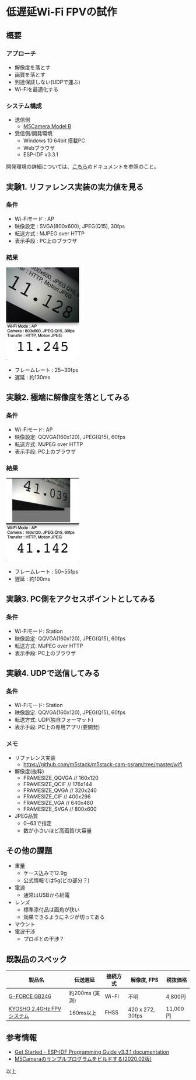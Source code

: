 # 低遅延Wi-Fi FPVの試作

## 概要

### アプローチ

- 解像度を落とす
- 画質を落とす
- 到達保証しない(UDPで運ぶ)
- Wi-Fiを最適化する

### システム構成

- 送信側
  - [M5Camera Model B](https://docs.m5stack.com/#/ja/unit/m5camera)
- 受信側/開発環境
  - Windows 10 64bit 搭載PC
  - Webブラウザ
  - ESP-IDF v3.3.1

開発環境の詳細については、[こちら](DEVELOP.md)のドキュメントを参照のこと。

## 実験1. リファレンス実装の実力値を見る

### 条件

- Wi-Fiモード : AP
- 映像設定 : SVGA(800x600), JPEG(Q15), 30fps
- 転送方式 : MJPEG over HTTP
- 表示手段 : PC上のブラウザ

### 結果

<a href="docs/exp01.mp4?raw=true"><img src="docs/exp01.jpg" width="200"></a>
- フレームレート : 25~30fps
- 遅延 : 約130ms

## 実験2. 極端に解像度を落としてみる

### 条件

- Wi-Fiモード: AP
- 映像設定: QQVGA(160x120), JPEG(Q15), 60fps
- 転送方式: MJPEG over HTTP
- 表示手段: PC上のブラウザ

### 結果

<a href="docs/exp02.mp4?raw=true"><img src="docs/exp02.jpg" width="200"></a>
- フレームレート : 50~55fps
- 遅延 : 約100ms

## 実験3. PC側をアクセスポイントとしてみる

### 条件

- Wi-Fiモード: Station
- 映像設定: QQVGA(160x120), JPEG(Q15), 60fps
- 転送方式: MJPEG over HTTP
- 表示手段: PC上のブラウザ

## 実験4. UDPで送信してみる

### 条件

- Wi-Fiモード: Station
- 映像設定: QQVGA(160x120), JPEG(Q15), 60fps
- 転送方式: UDP(独自フォーマット)
- 表示手段: PC上の専用アプリ(要開発)

### メモ

- リファレンス実装
    - https://github.com/m5stack/m5stack-cam-psram/tree/master/wifi
- 解像度(抜粋)
    - FRAMESIZE_QQVGA // 160x120
    - FRAMESIZE_QCIF // 176x144
    - FRAMESIZE_QVGA // 320x240
    - FRAMESIZE_CIF // 400x296
    - FRAMESIZE_VGA // 640x480
    - FRAMESIZE_SVGA // 800x600
- JPEG品質
    - 0~63で指定
    - 数が小さいほど高画質/大容量

## その他の課題

- 重量
    - ケース込みで12.9g
    - 公式情報では5g(どの部分？)
- 電源
    - 通常はUSBから給電
- レンズ
    - 標準添付品は画角が狭い
    - 効果できるようにネジが切ってある
- マウント
- 電波干渉
    - プロポとの干渉？

## 既製品のスペック

| 製品名                                                       | 伝送遅延       | 接続方式 | 解像度, FPS      | 税抜価格 |
| ------------------------------------------------------------ | -------------- | -------- | ---------------- | -------- |
| [G-FORCE GB246](http://www.gforce-hobby.jp/products/GB390-b.html) | 約200ms (実測) | Wi-FI    | 不明             | 4,800円  |
| [KYOSHO 2.4GHz FPVシステム](https://rc.kyosho.com/ja/82724.html) | 160ms以上      | FHSS     | 420 x 272, 30fps | 11,000円 |

## 参考情報

- [Get Started - ESP-IDF Programming Guide v3.3.1 documentation](https://docs.espressif.com/projects/esp-idf/en/v3.3.1/get-started/windows-setup.html)
- [M5Cameraのサンプルプログラムをビルドする(2020.02版)](https://qiita.com/lutecia16v/items/e76129ea3c4160f270f2)

以上

